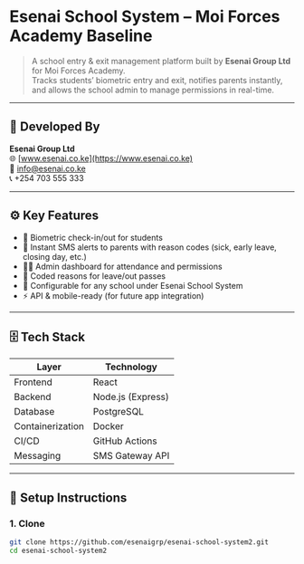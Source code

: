 # Esenai School System – Moi Forces Academy Baseline

> A school entry & exit management platform built by **Esenai Group Ltd** for Moi Forces Academy.  
> Tracks students’ biometric entry and exit, notifies parents instantly, and allows the school admin to manage permissions in real-time.

---

## 🧩 Developed By
**Esenai Group Ltd**  
🌐 [www.esenai.co.ke](https://www.esenai.co.ke)  
📧 info@esenai.co.ke  
📞 +254 703 555 333  

---

## ⚙️ Key Features
- 🔐 Biometric check-in/out for students  
- 📲 Instant SMS alerts to parents with reason codes (sick, early leave, closing day, etc.)  
- 🧑‍💼 Admin dashboard for attendance and permissions  
- 🧾 Coded reasons for leave/out passes  
- 🏫 Configurable for any school under Esenai School System  
- ⚡ API & mobile-ready (for future app integration)

---

## 🗄️ Tech Stack
| Layer | Technology |
|-------|-------------|
| Frontend | React |
| Backend | Node.js (Express) |
| Database | PostgreSQL |
| Containerization | Docker |
| CI/CD | GitHub Actions |
| Messaging | SMS Gateway API |

---

## 🧰 Setup Instructions

### 1. Clone
```bash
git clone https://github.com/esenaigrp/esenai-school-system2.git
cd esenai-school-system2
